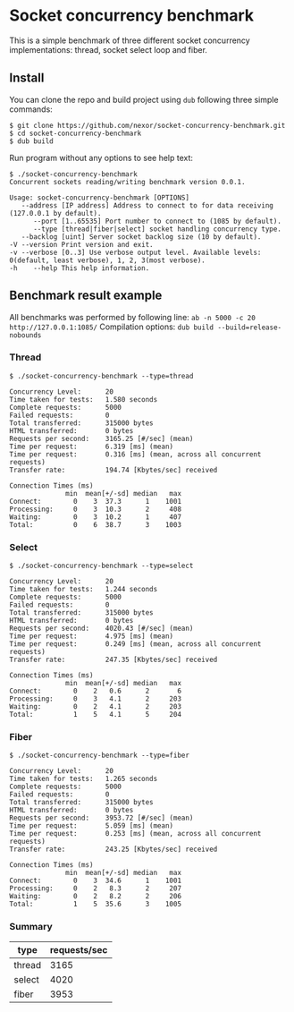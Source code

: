 # Socket concurrency benchmark

This is a simple benchmark of three different socket concurrency implementations: thread, socket select loop and fiber.

## Install

You can clone the repo and build project using `dub` following three simple commands:
```
$ git clone https://github.com/nexor/socket-concurrency-benchmark.git
$ cd socket-concurrency-benchmark
$ dub build
```

Run program without any options to see help text:
```
$ ./socket-concurrency-benchmark
Concurrent sockets reading/writing benchmark version 0.0.1.

Usage: socket-concurrency-benchmark [OPTIONS]
   --address [IP address] Address to connect to for data receiving (127.0.0.1 by default).
      --port [1..65535] Port number to connect to (1085 by default).
      --type [thread|fiber|select] socket handling concurrency type.
   --backlog [uint] Server socket backlog size (10 by default).
-V --version Print version and exit.
-v --verbose [0..3] Use verbose output level. Available levels: 0(default, least verbose), 1, 2, 3(most verbose).
-h    --help This help information.
```


## Benchmark result example

All benchmarks was performed by following line:
`ab -n 5000 -c 20 http://127.0.0.1:1085/`
Compilation options:
`dub build --build=release-nobounds`

### Thread
`$ ./socket-concurrency-benchmark --type=thread`

```
Concurrency Level:      20
Time taken for tests:   1.580 seconds
Complete requests:      5000
Failed requests:        0
Total transferred:      315000 bytes
HTML transferred:       0 bytes
Requests per second:    3165.25 [#/sec] (mean)
Time per request:       6.319 [ms] (mean)
Time per request:       0.316 [ms] (mean, across all concurrent requests)
Transfer rate:          194.74 [Kbytes/sec] received

Connection Times (ms)
              min  mean[+/-sd] median   max
Connect:        0    3  37.3      1    1001
Processing:     0    3  10.3      2     408
Waiting:        0    3  10.2      1     407
Total:          0    6  38.7      3    1003
```

### Select
`$ ./socket-concurrency-benchmark --type=select`

```
Concurrency Level:      20
Time taken for tests:   1.244 seconds
Complete requests:      5000
Failed requests:        0
Total transferred:      315000 bytes
HTML transferred:       0 bytes
Requests per second:    4020.43 [#/sec] (mean)
Time per request:       4.975 [ms] (mean)
Time per request:       0.249 [ms] (mean, across all concurrent requests)
Transfer rate:          247.35 [Kbytes/sec] received

Connection Times (ms)
              min  mean[+/-sd] median   max
Connect:        0    2   0.6      2       6
Processing:     0    3   4.1      2     203
Waiting:        0    2   4.1      2     203
Total:          1    5   4.1      5     204
```

### Fiber
`$ ./socket-concurrency-benchmark --type=fiber`

```
Concurrency Level:      20
Time taken for tests:   1.265 seconds
Complete requests:      5000
Failed requests:        0
Total transferred:      315000 bytes
HTML transferred:       0 bytes
Requests per second:    3953.72 [#/sec] (mean)
Time per request:       5.059 [ms] (mean)
Time per request:       0.253 [ms] (mean, across all concurrent requests)
Transfer rate:          243.25 [Kbytes/sec] received

Connection Times (ms)
              min  mean[+/-sd] median   max
Connect:        0    3  34.6      1    1001
Processing:     0    2   8.3      2     207
Waiting:        0    2   8.2      2     206
Total:          1    5  35.6      3    1005
```

### Summary

|type|requests/sec|
|----|------------|
|thread|3165|
|select|4020|
|fiber|3953|